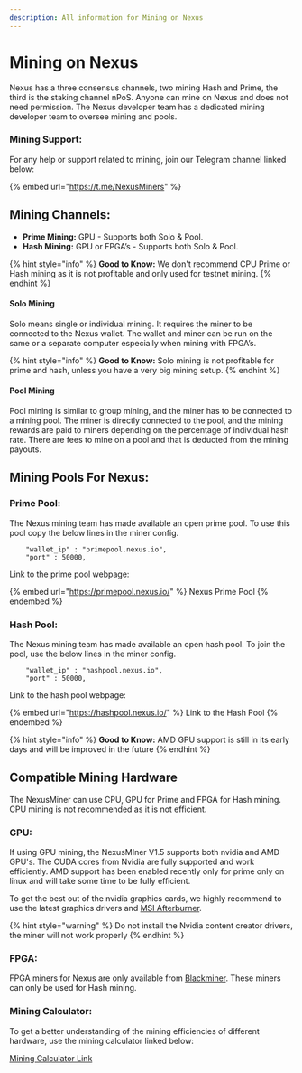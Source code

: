 ```yaml
---
description: All information for Mining on Nexus
---
```


# Mining on Nexus

Nexus has a three consensus channels, two mining Hash and Prime, the third is the staking channel nPoS. Anyone can mine on Nexus and does not need permission. The Nexus developer team has a dedicated mining developer team to oversee mining and pools.&#x20;

### Mining Support:

For any help or support related to mining, join our Telegram channel linked below:

{% embed url="https://t.me/NexusMiners" %}

## Mining Channels:

* **Prime Mining:** GPU - Supports both Solo & Pool.
* **Hash Mining:** GPU or FPGA’s - Supports both Solo & Pool.

{% hint style="info" %}
**Good to Know:** We don't recommend CPU Prime or Hash mining as it is not profitable and only used for testnet mining.
{% endhint %}

#### Solo Mining&#x20;

Solo means single or individual mining. It requires the miner to be connected to the Nexus wallet. The wallet and miner can be run on the same or a separate computer especially when mining with FPGA’s.&#x20;

{% hint style="info" %}
**Good to Know:** Solo mining is not profitable for prime and hash, unless you have a very big mining setup.
{% endhint %}

#### Pool Mining

Pool mining is similar to group mining, and the miner has to be connected to a mining pool. The miner is directly connected to the pool, and the mining rewards are paid to miners depending on the percentage of individual hash rate. There are fees to mine on a pool and that is deducted from the mining payouts.&#x20;

## Mining Pools For Nexus:&#x20;

### Prime Pool:

The Nexus mining team has made available an open prime pool. To use this pool copy the below lines in the miner config.

```
    "wallet_ip" : "primepool.nexus.io", 
    "port" : 50000,
```

Link to the prime pool webpage:

{% embed url="https://primepool.nexus.io/" %}
Nexus Prime Pool
{% endembed %}

### Hash Pool:

The Nexus mining team has made available an open hash pool.  To join the pool, use the below lines in the miner config.

```
    "wallet_ip" : "hashpool.nexus.io", 
    "port" : 50000,
```

Link to the hash pool webpage:

{% embed url="https://hashpool.nexus.io/" %}
Link to the Hash Pool
{% endembed %}

&#x20;&#x20;

{% hint style="info" %}
**Good to Know:** AMD GPU support is still in its early days and will be improved in the future
{% endhint %}

## Compatible Mining Hardware

The NexusMiner can use CPU, GPU for Prime and FPGA for Hash mining. CPU mining is not recommended as it is not efficient.

### GPU:

If using GPU mining, the NexusMIner V1.5 supports both nvidia and AMD GPU's. The CUDA cores from Nvidia are fully supported and work efficiently. AMD support has been enabled recently only for prime only on linux and will take some time to be fully efficient.&#x20;

To get the best out of the nvidia graphics cards, we highly recommend to use the latest graphics drivers and [MSI Afterburner](https://www.msi.com/Landing/afterburner/vga).

{% hint style="warning" %}
Do not install the Nvidia content creator drivers, the miner will not work properly
{% endhint %}

### FPGA:

FPGA miners for Nexus are only available from [Blackminer](https://www.hashaltcoin.com/en/miners). These miners can only be used for Hash mining.

### Mining Calculator:

To get a better understanding of the mining efficiencies of different hardware, use the mining calculator linked below:

[Mining Calculator Link](https://primepool.nexus.io/mining\_calc/)
